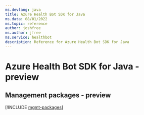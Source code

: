 ```yaml
---
ms.devlang: java
title: Azure Health Bot SDK for Java
ms.data: 08/01/2022
ms.topic: reference
author: joshfree
ms.author: jfree
ms.service: healthbot
description: Reference for Azure Health Bot SDK for Java
---
```

# Azure Health Bot SDK for Java - preview

## Management packages - preview
[!INCLUDE [mgmt-packages](health-bot-mgmt-index.md)]